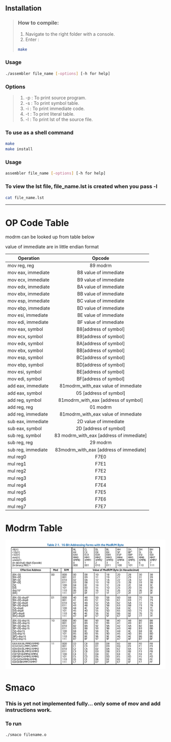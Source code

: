 ## Installation
> ### How to compile:
> 1. Navigate to the right folder with a console.
> 2. Enter :
>```bash
>make 
>```

### Usage
```bash
./assembler file_name [-options] [-h for help]
```

### Options 

> 1. -p : To print source program.
> 2. -s : To print symbol table.
> 3. -i : To print immediate code.
> 4. -t : To print literal table.
> 5. -l : To print lst of the source file.

### To use as a shell command

```bash
make
make install
```
### Usage
```bash
assembler file_name [-options] [-h for help]
```
### To view the lst file, file_name.lst is created when you pass -l
```bash
cat file_name.lst
```

---

# OP Code Table

modrm can be looked up from table below

value of immediate are in little endian format

| Operation        | Opcode           |
| ------------- |:-------------:|
| mov reg, reg     | 89 modrm | 
| mov eax, immediate      | B8 value of immediate      |
| mov ecx, immediate      | B9 value of immediate      |
| mov edx, immediate      | BA value of immediate      |
| mov ebx, immediate      | BB value of immediate      |
| mov esp, immediate      | BC value of immediate      |
| mov ebp, immediate      | BD value of immediate      |
| mov esi, immediate      | BE value of immediate      |
| mov edi, immediate      | BF value of immediate      |
| mov eax, symbol      	  | B8[address of symbol]      |
| mov ecx, symbol	  | B9[address of symbol]      |
| mov edx, symbol         | BA[address of symbol]      |
| mov ebx, symbol         | BB[address of symbol]      |
| mov esp, symbol         | BC[address of symbol]      |
| mov ebp, symbol      	  | BD[address of symbol]      |
| mov esi, symbol         | BE[address of symbol]      |
| mov edi, symbol         | BF[address of symbol]      |
| add eax, immediate     | 81modrm_with_eax value of immediate      |
| add eax, symbol     | 05 [address of symbol]      |
| add reg, symbol     | 81modrm_with_eax [address of symbol]      |
| add reg, reg      | 01 modrm      |
| add reg, immediate     | 81modrm_with_eax value of immediate      |
| sub eax, immediate     | 2D value of immediate      |
| sub eax, symbol     | 2D [address of symbol]      |
| sub reg, symbol     | 83 modrm_with_eax [address of immediate]      |
| sub reg, reg      | 29 modrm      |
| sub reg, immediate     | 83modrm_with_eax [address of immediate]      |
| mul reg0     | F7E0 |
| mul reg1     | F7E1 |
| mul reg2     | F7E2 |
| mul reg3     | F7E3 |
| mul reg4     | F7E4 |
| mul reg5     | F7E5 |
| mul reg6     | F7E6 |
| mul reg7     | F7E7 |


# Modrm Table

![alt text](src/images/mod.png "Mod RM")

# Smaco

### This is yet not implemented fully... only some of mov and add instructions work.

### To run

```bash
./smaco filename.o
```